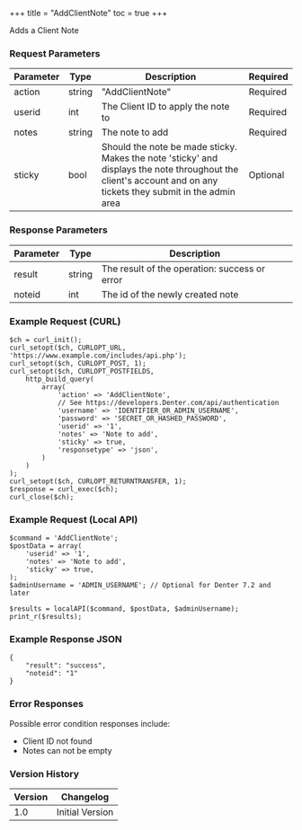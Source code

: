 +++
title = "AddClientNote"
toc = true
+++

Adds a Client Note

### Request Parameters

| Parameter | Type | Description | Required |
| --------- | ---- | ----------- | -------- |
| action | string | "AddClientNote" | Required |
| userid | int | The Client ID to apply the note to | Required |
| notes | string | The note to add | Required |
| sticky | bool | Should the note be made sticky. Makes the note 'sticky' and displays the note throughout the client's account and on any tickets they submit in the admin area | Optional |

### Response Parameters

| Parameter | Type | Description |
| --------- | ---- | ----------- |
| result | string | The result of the operation: success or error |
| noteid | int | The id of the newly created note |


### Example Request (CURL)

```
$ch = curl_init();
curl_setopt($ch, CURLOPT_URL, 'https://www.example.com/includes/api.php');
curl_setopt($ch, CURLOPT_POST, 1);
curl_setopt($ch, CURLOPT_POSTFIELDS,
    http_build_query(
        array(
            'action' => 'AddClientNote',
            // See https://developers.Denter.com/api/authentication
            'username' => 'IDENTIFIER_OR_ADMIN_USERNAME',
            'password' => 'SECRET_OR_HASHED_PASSWORD',
            'userid' => '1',
            'notes' => 'Note to add',
            'sticky' => true,
            'responsetype' => 'json',
        )
    )
);
curl_setopt($ch, CURLOPT_RETURNTRANSFER, 1);
$response = curl_exec($ch);
curl_close($ch);
```


### Example Request (Local API)

```
$command = 'AddClientNote';
$postData = array(
    'userid' => '1',
    'notes' => 'Note to add',
    'sticky' => true,
);
$adminUsername = 'ADMIN_USERNAME'; // Optional for Denter 7.2 and later

$results = localAPI($command, $postData, $adminUsername);
print_r($results);
```


### Example Response JSON

```
{
    "result": "success",
    "noteid": "1"
}
```


### Error Responses

Possible error condition responses include:

* Client ID not found
* Notes can not be empty


### Version History

| Version | Changelog |
| ------- | --------- |
| 1.0 | Initial Version |

